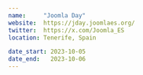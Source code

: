```yaml
---
name:     "Joomla Day"
website:  https://jday.joomlaes.org/
twitter:  https://x.com/Joomla_ES
location: Tenerife, Spain

date_start: 2023-10-05
date_end:   2023-10-06
---
```

